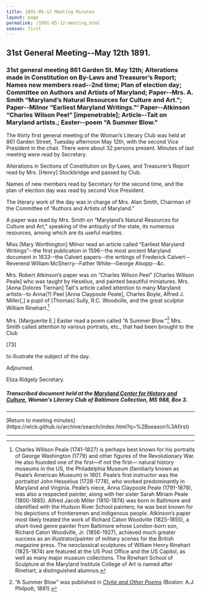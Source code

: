 ```yaml
---
title: 1891-05-12 Meeting Minutes
layout: page
permalink: /1891-05-12-meeting.html
season: first
---
```


<style>
    #maincontent{
        font-size:1.4em;
    }
</style>
## 31st General Meeting--May 12th 1891.

### 31st general meeting 861 Garden St. May 12th; Alterations made in Constitution on By-Laws and Treasurer’s Report; Names new members read--2nd time; Plan of election day; Committee on Authors and Artists of Maryland; Paper--Mrs. A. Smith “Maryland’s Natural Resources for Culture and Art."; Paper--Milnor “Earliest Maryland Writings."’ Paper--Atkinson “Charles Wilson Peel” [impenetrable]; Article--Tait on Maryland artists.; Easter--poem “A Summer Blow."

The thirty first general meeting of the Woman’s Literary Club was held at 861 Garden Street, Tuesday afternoon May 12th, with the second Vice President in the chair. There were about 32 persons present. Minutes of last meeting were read by Secretary.

Alterations in Sections of Constitution on By-Laws, and Treasurer’s Report read by Mrs. [Henry] Stockbridge and passed by Club.

Names of new members read by Secretary for the second time, and the plan of election day was read by second Vice President.

The literary work of the day was in charge of Mrs. Alan Smith, Chairman of the Committee of “Authors and Artists of Maryland."

A paper was read by Mrs. Smith on “Maryland’s Natural Resources for Culture and Art,” speaking of the antiquity of the state, its numerous resources, among which are its useful marbles.

Miss [Mary Worthington] Milnor read an article called “Earliest Maryland Writings”--the first publication in 1596--the most ancient Maryland document in 1633--the Calvert papers--the writings of Frederick Calvert--Reverend William McSherry--Father White--George Alsopp--&c.

Mrs. Robert Atkinson’s paper was on “Charles Wilson Peel” [Charles Willson Peale] who was taught by Heselius, and painted beautiful miniatures. Mrs. [Anna Dolores Tiernan] Tait's article called attention to many Maryland artists--to Anna(?) Peel [Anna Claypoole Peale], Charles Boyle, Alfred J. Miller[,] a pupil of [Thomas] Sully, R.C. Woodville, and the great sculptor William Rinehart.[^Rinehart]

[^Rinehart]:Charles Willson Peale (1741-1827) is perhaps best known for his portraits of George Washington (1779) and other figures of the Revolutionary War. He also founded one of the first—if not the first— natural history museums in the US, the Philadelphia Museum (familiarly known as Peale’s American Museum) in 1801. Peale’s first instructor was the portraitist John Hesselius (1728-1778), who worked predominantly in Maryland and Virginia. Peale’s niece, Anna Claypoole Peale (1791-1878), was also a respected painter, along with her sister Sarah Miriam Peale (1800-1885). Alfred Jacob Miller (1810-1874) was born in Baltimore and identified with the Hudson River School painters; he was best known for his depictions of frontiersmen and indigenous people. Atkinson’s paper most likely treated the work of Richard Caton Woodville (1825-1855), a short-lived genre painter from Baltimore whose London-born son, Richard Caton Woodville, Jr. (1856-1927), achieved much greater success as an illustrator/painter of military scenes for the British magazine press. The neoclassical sculptures of William Henry Rinehart (1825-1874) are featured at the US Post Office and the US Capitol, as well as many major museum collections. The Rinehart School of Sculpture at the Maryland Institute College of Art is named after Rinehart, a distinguished alumnus.

Mrs. [Marguerite E.] Easter read a poem called “A Summer Blow."[^blow] Mrs. Smith called attention to various portraits, etc., that had been brought to the Club

[^blow]: “A Summer Blow” was published in _[Clytie and Other Poems](https://www.google.com/books/edition/Clytie_and_Other_Poems/8do_AAAAYAAJ?hl=en&gbpv=1&pg=PP7&printsec=frontcover)_ (Boston: A.J. Philpott, 1891).

[73]

to illustrate the subject of the day.

Adjourned.

Eliza Ridgely
Secretary.

##### Transcribed document held at the [Maryland Center for History and Culture](http://mdhs.org/), Woman's Literary Club of Baltimore Collection, MS 988, Box 3. 

<hr>
[Return to meeting minutes](https://wlcb.github.io/archive/search/index.html?q=%2Bseason%3Afirst)
<hr>